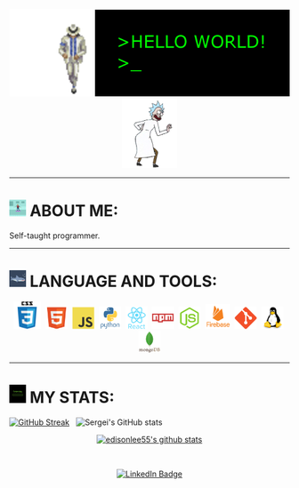 <!-- <div id="header" align="center">
  <h2>SEVERUS VAPE</h2>
  <img src="https://komarev.com/ghpvc/?username=SeverusVape&style=flat-square&color=blue" alt=""/>
</div> -->

<div id="header" align="center">
  <img src="gif/michael.gif" / 
  width="150">
  <img src="gif/1_jB76MLZjiNhGSQQvxm7LSQ.gif"/ width="350">
  <img src="gif/WS2c.gif"/ 
  width="100">
</div>

---

<h1>
  <img src="gif/299R.gif"/ 
  width="30" height="30"> ABOUT ME:
</h1>
<p>
  Self-taught programmer.
</p>

---

<h1>
  <img src="gif/4dKv.gif"/ 
  width="30"> LANGUAGE AND TOOLS:
</h1>

<div align="center">
  <img src="https://github.com/devicons/devicon/blob/master/icons/css3/css3-original-wordmark.svg"  title="CSS3" alt="CSS" width="50" height="50"/>&nbsp;
  <img src="https://github.com/devicons/devicon/blob/master/icons/html5/html5-original.svg" title="HTML5" alt="HTML" width="40" height="40"/>&nbsp;
  <img src="https://github.com/devicons/devicon/blob/master/icons/javascript/javascript-original.svg" title="JavaScript" alt="JavaScript" width="40" height="40"/>&nbsp; 
  <img src="https://github.com/devicons/devicon/blob/master/icons/python/python-original-wordmark.svg" title="Python" **alt="Pythn" width="40" height="40"/>&nbsp;
  <img src="https://github.com/devicons/devicon/blob/master/icons/react/react-original-wordmark.svg" title="React" alt="React" width="40" height="40"/>&nbsp;
  <img src="https://github.com/devicons/devicon/blob/master/icons/npm/npm-original-wordmark.svg" title="NPM" alt="NPM" width="40" height="40"/>&nbsp;
  <img src="https://github.com/devicons/devicon/blob/master/icons/nodejs/nodejs-original.svg" title="NodeJS" alt="NodeJS" width="40" height="40"/>&nbsp;
  <img src="https://github.com/devicons/devicon/blob/master/icons/firebase/firebase-plain-wordmark.svg" title="Firebase" alt="Firebase" width="45" height="45"/>&nbsp;
  <img src="https://github.com/devicons/devicon/blob/master/icons/git/git-plain.svg" title="Git" **alt="Git" width="40" height="40"/>&nbsp;
  <img src="https://github.com/devicons/devicon/blob/master/icons/linux/linux-original.svg" title="Linux" alt="Linux" width="40" height="40"/>&nbsp;
  <img src="https://github.com/devicons/devicon/blob/master/icons/mongodb/mongodb-original-wordmark.svg" title="Mongo" **alt="MDB" width="40" height="40"/>
</div>

---

<h1>
  <img src="gif/209661.gif" / 
  width="30" height="33"> MY STATS:
</h1>

[![GitHub Streak](http://github-readme-streak-stats.herokuapp.com?user=SeverusVape&theme=tokyonight&background=000000)](https://git.io/streak-stats)
&nbsp;
![Sergei's GitHub stats](https://github-readme-stats.vercel.app/api?username=SeverusVape&show_icons=true&theme=tokyonight)

<!--    [![Top Langs](https://github-readme-stats.vercel.app/api/top-langs/?username=SeverusVape&layout=compact&theme=tokyonight)](https://github.com/SeverusVape/github-readme-stats)
 -->
 <p align="center">
  <a href="https://github.com/SeverusVape"><img src="https://github-readme-stats.vercel.app/api/top-langs/?username=SeverusVape&layout=compact&theme=tokyonight" alt="edisonlee55's github stats"></a>
</p>

&nbsp;

<div id="badges" align="center">
  <a href="https://www.linkedin.com/in/sergei-koshelev-289314153/">
    <img src="https://img.shields.io/badge/LinkedIn-blue?style=flat&logo=linkedin&logoColor=white" alt="LinkedIn Badge" width="100"/>
  </a>
</div>

